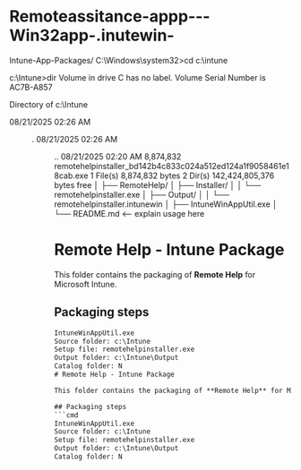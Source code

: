 # Remoteassitance-appp---Win32app-.inutewin-
Intune-App-Packages/
C:\Windows\system32>cd  c:\intune

c:\Intune>dir
 Volume in drive C has no label.
 Volume Serial Number is AC7B-A857

 Directory of c:\Intune

08/21/2025  02:26 AM    <DIR>          .
08/21/2025  02:26 AM    <DIR>          ..
08/21/2025  02:20 AM         8,874,832 remotehelpinstaller_bd142b4c833c024a512ed124a1f9058461e18cab.exe
               1 File(s)      8,874,832 bytes
               2 Dir(s)  142,424,805,376 bytes free
│
├── RemoteHelp/
│   ├── Installer/ 
│   │   └── remotehelpinstaller.exe
│   ├── Output/
│   │   └── remotehelpinstaller.intunewin
│   ├── IntuneWinAppUtil.exe
│   └── README.md   <-- explain usage here
# Remote Help - Intune Package

This folder contains the packaging of **Remote Help** for Microsoft Intune.

## Packaging steps
```cmd
IntuneWinAppUtil.exe
Source folder: c:\Intune
Setup file: remotehelpinstaller.exe
Output folder: c:\Intune\Output
Catalog folder: N
# Remote Help - Intune Package

This folder contains the packaging of **Remote Help** for Microsoft Intune.

## Packaging steps
```cmd
IntuneWinAppUtil.exe
Source folder: c:\Intune
Setup file: remotehelpinstaller.exe
Output folder: c:\Intune\Output
Catalog folder: N
